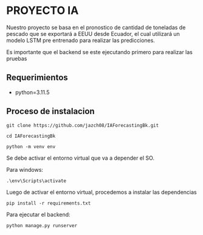# PROYECTO IA

Nuestro proyecto se basa en el pronostico de cantidad de toneladas de pescado que se exportará a EEUU desde Ecuador, el cual utilizará un modelo LSTM pre entrenado para realizar las predicciones.

Es importante que el backend se este ejecutando primero para realizar las pruebas

## Requerimientos
* python=3.11.5

## Proceso de instalacion
```
git clone https://github.com/jazch08/IAForecastingBk.git
```
```
cd IAForecastingBk
```
```
python -m venv env
```
Se debe activar el entorno virtual que va a depender el SO.

Para windows:
```
.\env\Scripts\activate
```
Luego de activar el entorno virtual, procedemos a instalar las dependencias

```
pip install -r requirements.txt
```
Para ejecutar el backend:
```
python manage.py runserver
```